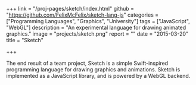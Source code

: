 +++
link = "/proj-pages/sketch/index.html"
github = "https://github.com/FelixMcFelix/sketch-lang-js"
categories = ["Programming Languages", "Graphics", "University"]
tags = ["JavaScript", "WebGL"]
description = "An experimental language for drawing animated graphics."
image = "projects/sketch.png"
report = ""
date = "2015-03-20"
title = "Sketch"

+++

The end result of a team project, Sketch is a simple Swift-inspired programming language for drawing graphics and animations.
Sketch is implemented as a JavaScript library, and is powered by a WebGL backend.